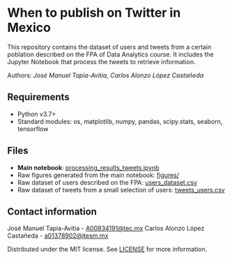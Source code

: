 # When to publish on Twitter in Mexico

This repository contains the dataset of users and tweets from a certain poblation described on the FPA of Data Analytics course. It includes the Jupyter Notebook that process the tweets to retrieve information.

Authors: _José Manuel Tapia-Avitia, Carlos Alonzo López Castañeda_


## Requirements
- Python v3.7+
- Standard modules: os, matplotlib, numpy, pandas, scipy.stats, seaborn, tensorflow

## Files
- **Main notebook**: [processing_results_tweets.ipynb](./processing_results_tweets.ipynb)
- Raw figures generated from the main notebook: [figures/](./figures/)
- Raw dataset of users described on the FPA: [users_dataset.csv](./datasets/users_dataset.csv)
- Raw dataset of tweets from a small selection of users: [tweets_users.csv](./datasets_tweets_users.csv)

## Contact information

José Manuel Tapia-Avitia - [A00834191@tec.mx](mailto:A00834191@tec.mx)
Carlos Alonzo López Castañeda - [a01378902@itesm.mx](mailto:a01378902@itesm.mx)

Distributed under the MIT license. See [LICENSE](./LICENSE) for more information.

